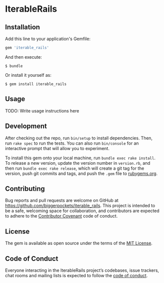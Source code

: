 # IterableRails

## Installation

Add this line to your application's Gemfile:

```ruby
gem 'iterable_rails'
```

And then execute:

    $ bundle

Or install it yourself as:

    $ gem install iterable_rails

## Usage

TODO: Write usage instructions here

## Development

After checking out the repo, run `bin/setup` to install dependencies. Then, run `rake spec` to run the tests. You can also run `bin/console` for an interactive prompt that will allow you to experiment.

To install this gem onto your local machine, run `bundle exec rake install`. To release a new version, update the version number in `version.rb`, and then run `bundle exec rake release`, which will create a git tag for the version, push git commits and tags, and push the `.gem` file to [rubygems.org](https://rubygems.org).

## Contributing

Bug reports and pull requests are welcome on GitHub at https://github.com/biggerpockets/iterable_rails. This project is intended to be a safe, welcoming space for collaboration, and contributors are expected to adhere to the [Contributor Covenant](http://contributor-covenant.org) code of conduct.

## License

The gem is available as open source under the terms of the [MIT License](https://opensource.org/licenses/MIT).

## Code of Conduct

Everyone interacting in the IterableRails project’s codebases, issue trackers, chat rooms and mailing lists is expected to follow the [code of conduct](https://github.com/biggerpockets/iterable_rails/blob/master/CODE_OF_CONDUCT.md).
